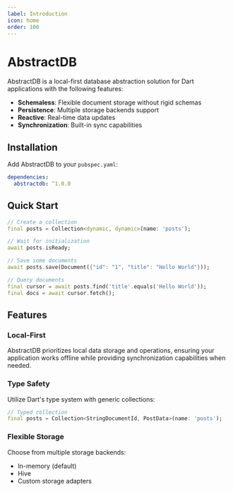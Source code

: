 ```yaml
---
label: Introduction
icon: home
order: 100
---
```


# AbstractDB

AbstractDB is a local-first database abstraction solution for Dart applications with the following features:

- **Schemaless**: Flexible document storage without rigid schemas
- **Persistence**: Multiple storage backends support
- **Reactive**: Real-time data updates
- **Synchronization**: Built-in sync capabilities

## Installation

Add AbstractDB to your `pubspec.yaml`:

```yaml
dependencies:
  abstractdb: ^1.0.0
```

## Quick Start

```dart
// Create a collection
final posts = Collection<dynamic, dynamic>(name: 'posts');

// Wait for initialization
await posts.isReady;

// Save some documents
await posts.save(Document({"id": "1", "title": "Hello World"}));

// Query documents
final cursor = await posts.find('title'.equals('Hello World'));
final docs = await cursor.fetch();
```

## Features

### Local-First

AbstractDB prioritizes local data storage and operations, ensuring your application works offline while providing synchronization capabilities when needed.

### Type Safety

Utilize Dart's type system with generic collections:

```dart
// Typed collection
final posts = Collection<StringDocumentId, PostData>(name: 'posts');
```

### Flexible Storage

Choose from multiple storage backends:

- In-memory (default)
- Hive
- Custom storage adapters